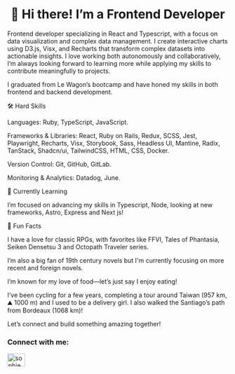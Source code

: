 <h1 align='center'>👋 Hi there! I’m a Frontend Developer </h1>

Frontend developer specializing in React and Typescript, with a focus on data visualization and complex data management. I create interactive charts using D3.js, Visx, and Recharts that transform complex datasets into actionable insights. I love working both autonomously and collaboratively, I’m always looking forward to learning more while applying my skills to contribute meaningfully to projects.

I graduated from Le Wagon’s bootcamp and have honed my skills in both frontend and backend development.  

🛠 Hard Skills 

Languages: Ruby, TypeScript, JavaScript. 

Frameworks & Libraries: React, Ruby on Rails, Redux, SCSS, Jest, Playwright, Recharts, Visx, Storybook, Sass, Headless UI, Mantine, Radix, TanStack, Shadcn/ui, TailwindCSS, HTML, CSS, Docker. 

Version Control: Git, GitHub, GitLab. 

Monitoring & Analytics: Datadog, June.


🌱 Currently Learning 

I’m focused on advancing my skills in Typescript, Node, looking at new frameworks, Astro, Express and Next js!


💖 Fun Facts

I have a love for classic RPGs, with favorites like FFVI, Tales of Phantasia, Seiken Densetsu 3 and Octopath Traveler series. 

I’m also a big fan of 19th century novels but I'm currently focusing on more recent and foreign novels. 


I’m known for my love of food—let’s just say I enjoy eating!  

I’ve been cycling for a few years, completing a tour around Taiwan (957 km, ⛰️ 1000 m) and I used to be a delivery girl.
I also walked the Santiago’s path from Bordeaux (1068 km)!

Let’s connect and build something amazing together! 


<h3 align="left">Connect with me:</h3>
<p align="left">
<a href="https://www.linkedin.com/in/sophie-bel" target="blank"><img align="center" src="https://raw.githubusercontent.com/rahuldkjain/github-profile-readme-generator/master/src/images/icons/Social/linked-in-alt.svg" alt="sophie bel 貝姿穎" height="30" width="40" /></a>
</p>

